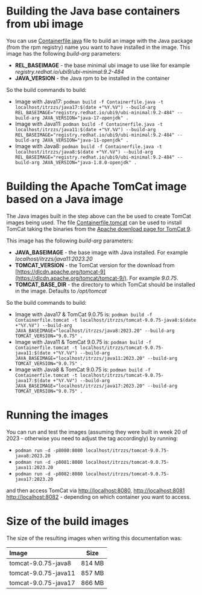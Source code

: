 # Building the Java base containers from ubi image

You can use [Containerfile.java](./Containerfile.java) file to build an image with the Java package (from the rpm registry) name you want to have installed in the image. This image has the following _build-arg_ parameters:

- __REL_BASEIMAGE__ - the base minimal ubi image to use like for example _registry.redhat.io/ubi9/ubi-minimal:9.2-484_
- __JAVA_VERSION__ - the Java rpm to be installed in the container

So the build commands to build:

- Image with Java17:
        ```podman build -f Containerfile.java -t localhost/itrzzs/java17:$(date +"%Y.%V") --build-arg REL_BASEIMAGE="registry.redhat.io/ubi9/ubi-minimal:9.2-484" --build-arg JAVA_VERSION="java-17-openjdk" .```
- Image with Java11:
        ```podman build -f Containerfile.java -t localhost/itrzzs/java11:$(date +"%Y.%V") --build-arg REL_BASEIMAGE="registry.redhat.io/ubi9/ubi-minimal:9.2-484" --build-arg JAVA_VERSION="java-11-openjdk" .```
- Image with Java8:
        ```podman build -f Containerfile.java -t localhost/itrzzs/java8:$(date +"%Y.%V") --build-arg REL_BASEIMAGE="registry.redhat.io/ubi9/ubi-minimal:9.2-484" --build-arg JAVA_VERSION="java-1.8.0-openjdk" .```

# Building the Apache TomCat image based on a Java image

The Java images built in the step above can the be used to create TomCat images being used. The file [Containerfile.tomcat](./Containerfile.tomcat) can be used to install TomCat taking the binaries from the [Apache download page for TomCat 9](https://dlcdn.apache.org/tomcat/tomcat-9).

This image has the following _build-arg_ parameters:

- __JAVA_BASEIMAGE__ - the base image with Java installed. For example _localhost/itrzzs/java11:2023.20_
- __TOMCAT_VERSION__ - the TomCat version for the download from [https://dlcdn.apache.org/tomcat-9](https://dlcdn.apache.org/tomcat/tomcat-9/). For example _9.0.75_.
- __TOMCAT_BASE_DIR__ - the directory to which TomCat should be installed in the image. Defaults to _/opt/tomcat_


So the build commands to build:

- Image with Java17 & TomCat 9.0.75 is:
        ```podman build -f Containerfile.tomcat -t localhost/itrzzs/tomcat-9.0.75-java8:$(date +"%Y.%V") --build-arg JAVA_BASEIMAGE="localhost/itrzzs/java8:2023.20" --build-arg TOMCAT_VERSION="9.0.75" .```
- Image with Java11 & TomCat 9.0.75 is:
        ```podman build -f Containerfile.tomcat -t localhost/itrzzs/tomcat-9.0.75-java11:$(date +"%Y.%V") --build-arg JAVA_BASEIMAGE="localhost/itrzzs/java11:2023.20" --build-arg TOMCAT_VERSION="9.0.75" .```
- Image with Java8 & TomCat 9.0.75 is:
        ```podman build -f Containerfile.tomcat -t localhost/itrzzs/tomcat-9.0.75-java17:$(date +"%Y.%V") --build-arg JAVA_BASEIMAGE="localhost/itrzzs/java17:2023.20" --build-arg TOMCAT_VERSION="9.0.75" .```

# Running the images

You can run and test the images (assuming they were built in week 20 of 2023 - otherwise you need to adjust the tag accordingly) by running:

- ```podman run -d -p8080:8080 localhost/itrzzs/tomcat-9.0.75-java8:2023.20```
- ```podman run -d -p8081:8080 localhost/itrzzs/tomcat-9.0.75-java11:2023.20```
- ```podman run -d -p8082:8080 localhost/itrzzs/tomcat-9.0.75-java17:2023.20```

and then access TomCat via [http://localhost:8080](http://localhost:8080), [http://localhost:8081](http://localhost:8081) [http://localhost:8082](http://localhost:8082) - depending on which container you want to access.

# Size of the build images

The size of the resulting images when writing this documentation was:

| Image      | Size |
| :---        |    :----:   |
| tomcat-9.0.75-java8 | 814 MB |
| tomcat-9.0.75-java11 | 857 MB |
| tomcat-9.0.75-java17 | 866 MB |
